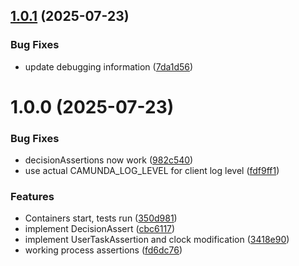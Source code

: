 ## [1.0.1](https://github.com/jwulf/camunda-process-test-js/compare/v1.0.0...v1.0.1) (2025-07-23)


### Bug Fixes

* update debugging information ([7da1d56](https://github.com/jwulf/camunda-process-test-js/commit/7da1d56275eff504bbaef149aae1b4c981fcb5f0))

# 1.0.0 (2025-07-23)


### Bug Fixes

* decisionAssertions now work ([982c540](https://github.com/jwulf/camunda-process-test-js/commit/982c5408d97b588245aaa892d05005e7384507eb))
* use actual CAMUNDA_LOG_LEVEL for client log level ([fdf9ff1](https://github.com/jwulf/camunda-process-test-js/commit/fdf9ff17947c064cf8f06930108e11da804c144f))


### Features

* Containers start, tests run ([350d981](https://github.com/jwulf/camunda-process-test-js/commit/350d981a6058466649133564a7f6dd39a4ad0bdf))
* implement DecisionAssert ([cbc6117](https://github.com/jwulf/camunda-process-test-js/commit/cbc61175294a0ea687241dca37427f285dff5151))
* implement UserTaskAssertion and clock modification ([3418e90](https://github.com/jwulf/camunda-process-test-js/commit/3418e9057732fd36a934a9f6cf0e68fbe02cb55d))
* working process assertions ([fd6dc76](https://github.com/jwulf/camunda-process-test-js/commit/fd6dc760c42a60a55e07e3cf0263910ba15e4c24))
